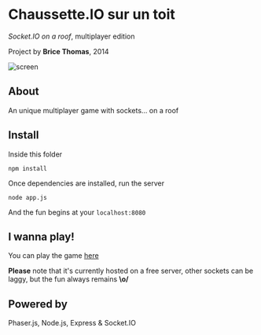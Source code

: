 Chaussette.IO sur un toit
=========================

*Socket.IO on a roof*, multiplayer edition

Project by **Brice Thomas**, 2014

![screen](http://verticale.me/chaussette/socketonaroof.png)

About
-----

An unique multiplayer game with sockets... on a roof

Install
-------

Inside this folder

```npm install```

Once dependencies are installed, run the server

```node app.js```

And the fun begins at your ```localhost:8080```

I wanna play!
-------------

You can play the game [here](http://socketsio.herokuapp.com/)

**Please** note that it's currently hosted on a free server, other sockets can be laggy, but the fun always remains **\o/**

Powered by
----------

Phaser.js, Node.js, Express & Socket.IO
